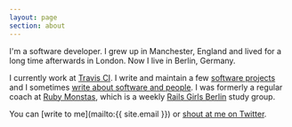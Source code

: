 ```yaml
---
layout: page
section: about
---
```


I'm a software developer. I grew up in Manchester, England and lived for a long time afterwards in London. Now I live in Berlin, Germany.

I currently work at [Travis CI](https://travis-ci.com). I write and maintain a few [software projects](/projects) and I sometimes [write about software and people](/articles). I was formerly a regular coach at [Ruby Monstas](http://rubymonstas.org/), which is a weekly [Rails Girls Berlin](http://railsgirlsberlin.de/) study group.

You can [write to me](mailto:{{ site.email }}) or [shout at me on Twitter](http://twitter.com/josephcorcoran).
